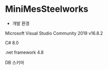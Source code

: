 # MiniMesSteelworks


- 개발 환경

Microsoft Visual Studio Community 2019 v16.8.2

C# 8.0

.net framework 4.8


DB 스키마

